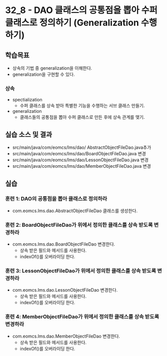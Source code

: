# 32_8 - DAO 클래스의 공통점을 뽑아 수퍼 클래스로 정의하기 (Generalization 수행하기)

## 학습목표

- 상속의 기법 중 generalization을 이해한다.
- generalization을 구현할 수 있다.

### 상속

- spectialization
  - 수퍼 클래스를 상속 받아 특별한 기능을 수행하는 서브 클래스 만들기.
- generalization
  - 클래스들의 공통점을 뽑아 수퍼 클래스로 만든 후에 상속 관계를 맺기.


## 실습 소스 및 결과

- src/main/java/com/eomcs/lms/dao/ AbstractObjectFileDao.java추가
- src/main/java/com/eomcs/lms/dao/BoardObjectFileDao.java 변경
- src/main/java/com/eomcs/lms/dao/LessonObjectFileDao.java 변경
- src/main/java/com/eomcs/lms/dao/MemberObjectFileDao.java 변경

## 실습  

### 훈련 1: DAO의 공통점을 뽑아 클래스로 정의하라

- com.eomcs.lms.dao.AbstractObjectFileDao 클래스를 생성한다.

### 훈련 2: BoardObjectFileDao가 위에서 정의한 클래스를 상속 받도록 변경하라

- com.eomcs.lms.dao.BoardObjectFileDao 변경한다.
  - 상속 받은 필드와 메서드를 사용한다.
  - indexOf()를 오버라이딩 한다.
  
### 훈련 3: LessonObjectFileDao가 위에서 정의한 클래스를 상속 받도록 변경하라

- com.eomcs.lms.dao.LessonObjectFileDao 변경한다.
  - 상속 받은 필드와 메서드를 사용한다.
  - indexOf()를 오버라이딩 한다.
  
  
### 훈련 4: MemberObjectFileDao가 위에서 정의한 클래스를 상속 받도록 변경하라

- com.eomcs.lms.dao.MemberObjectFileDao 변경한다.
  - 상속 받은 필드와 메서드를 사용한다.
  - indexOf()를 오버라이딩 한다.




